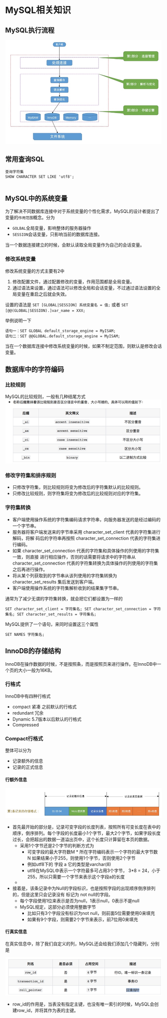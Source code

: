 # MySQL相关知识

## MySQL执行流程
![](media/16099026145222.jpg)


## 常用查询SQL

```
查询字符集
SHOW CHARACTER SET LIKE 'utf8';


```

## MySQL中的系统变量
为了解决不同数据库连接中对于系统变量的个性化需求，MySQL的设计者提出了变量的`作用范围`概念。分为
- `GOLBAL`全局变量，影响整体的服务器操作
- `SESSION`会话变量，只影响当前的数据库连接。

当一个数据连接建立的时候，会默认读取全局变量作为自己的会话变量。

### 修改系统变量
修改系统变量的方式主要有2中
1. 修改配置文件，通过配置修改的变量，作用范围都是全局变量。
2. 通过语法来设置，通过语法可以修改全局和会话变量，不过通过语法设置的全局变量在重启之后就会失效。

设置的语法是
`SET [GLOBAL|SESSION] 系统变量名 = 值;` 或者
`SET [@@(GLOBAL|SESSION).]var_name = XXX;`

举例说明一下

```
语句⼀：SET GLOBAL default_storage_engine = MyISAM;
语句⼆：SET @@GLOBAL.default_storage_engine = MyISAM;
```
当在一个数据库连接中修改系统变量的时候，如果不制定范围，则默认是修改会话变量。

## 数据库中的字符编码
### 比较规则
MySQL的比较规则，一般有几种结尾方式
![](media/16097538496715.jpg)


### 修改字符集和排序规则
- 只修改字符集，则⽐较规则将变为修改后的字符集默认的⽐较规则。 
- 只修改⽐较规则，则字符集将变为修改后的⽐较规则对应的字符集。

### 字符集转换

- 客户端使⽤操作系统的字符集编码请求字符串，向服务器发送的是经过编码的⼀个字节串。 
- 服务器将客户端发送来的字节串采⽤ character_set_client 代表的字符集进⾏解码，将解 码后的字符串再按照 character_set_connection 代表的字符集进⾏编码。 
- 如果 character_set_connection 代表的字符集和具体操作的列使⽤的字符集⼀致，则直接 进⾏相应操作，否则的话需要将请求中的字符串从 character_set_connection 代表的字符集转换为具体操作的列使⽤的字符集之后再进⾏操作。 
- 将从某个列获取到的字节串从该列使⽤的字符集转换为 character_set_results 集后发送到客户端。 
- 客户端使⽤操作系统的字符集解析收到的结果集字节串。

通常为了减少无谓的字符集转换，就会把它们都设置为一样的

```
SET character_set_client = 字符集名; SET character_set_connection = 字符集名; SET character_set_results = 字符集名;
```

MySQL提供了一个语句，来同时设置这三个属性

```
SET NAMES 字符集名;
```

## InnoDB的存储结构
InnoDB在操作数据的时候，不是按照条，而是按照页来进行操作。在InnoDB中一个页的大小一般为16KB。
### 行格式

InnoDB中有四种行格式
- compact 紧凑 之前默认的行格式
- redundant 冗余
- Dynamic 5.7版本以后默认的行格式
- Compressed

### Compact行格式
整体可以分为
- 记录额外的信息
- 记录的正式信息

#### 行额外信息

![](media/16099234904973.jpg)

- 首先最开始的部分是，记录可变字段的长度列表，按照所有可变长度在表中的顺序，倒序排列。每个字段的长度最小1个字节，最大2个字节，如果字段长度过长，会把超出的数据一道溢出页中，这个长度只计算留在本页的数据。
    - 采用1个字节还是2个字节的判断方式为
        - 可变字段的最大字符数M * 所在字符编码表示一个字符的最大字节数 N 如果结果小于255，则使用1个字节，否则使用2个字节
        - 例如utf8下的 字段 a 它的类型是varchar(8)
        - utf8在MySQL中表示一个字符最多可占用3个字节， 3*8 = 24，小于255，所以只需要一个字节来表示这个字段a的长度
    -   
-  接着是，该条记录中为Null的字段标识，也是按照字段的出现顺序倒序排列的，但是这里只会记录没有 标记为 not null的字段。
    -  每个字段使用1位来表示是否为null，1表示null，0表示不是null
    -  MySQL规定，这部分必须使用整数字节
        -  比如只有3个字段没有标识为not null，则前面5位需要使用0来填充
        -  如果有9个字段，则需要2个字节来表示，前7位用0来填充

        
#### 行真实信息
在真实信息中，除了我们自定义的列，MySQL还会给我们添加几个隐藏列，分别是

![](media/16100042380946.jpg)

- row_id的作用是，当表没有指定主键，也没有唯一索引的时候，MySQL会创建row_id，并将其作为表的主键。